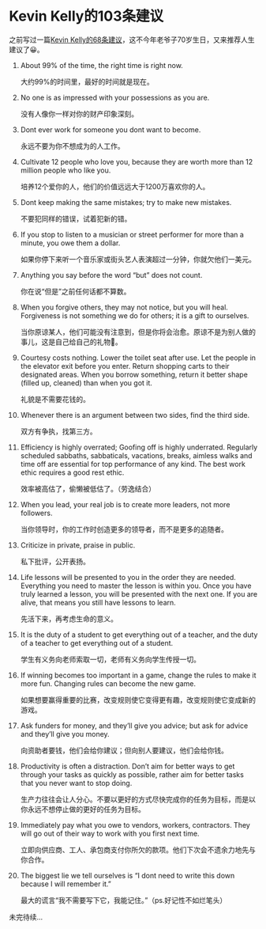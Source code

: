 # Kevin Kelly的103条建议


之前写过一篇[Kevin Kelly的68条建议](https://miasanmia.cc/kevin-kelly-68-bits-of-advice/)，这不今年老爷子70岁生日，又来推荐人生建议了😀。

1. About 99% of the time, the right time is right now.

   大约99%的时间里，最好的时间就是现在。

2. No one is as impressed with your possessions as you are.

   没有人像你一样对你的财产印象深刻。

3. Dont ever work for someone you dont want to become.

   永远不要为你不想成为的人工作。

4. Cultivate 12 people who love you, because they are worth more than 12 million people who like you.

   培养12个爱你的人，他们的价值远远大于1200万喜欢你的人。

5. Dont keep making the same mistakes; try to make new mistakes.

   不要犯同样的错误，试着犯新的错。

6. If you stop to listen to a musician or street performer for more than a minute, you owe them a dollar.

   如果你停下来听一个音乐家或街头艺人表演超过一分钟，你就欠他们一美元。

7. Anything you say before the word “but” does not count.

   你在说“但是”之前任何话都不算数。

8. When you forgive others, they may not notice, but you will heal. Forgiveness is not something we do for others; it is a gift to ourselves.

   当你原谅某人，他们可能没有注意到，但是你将会治愈。原谅不是为别人做的事儿，这是自己给自己的礼物🎁。

9. Courtesy costs nothing. Lower the toilet seat after use. Let the people in the elevator exit before you enter. Return shopping carts to their designated areas. When you borrow something, return it better shape (filled up, cleaned) than when you got it.

   礼貌是不需要花钱的。

10. Whenever there is an argument between two sides, find the third side.

    双方有争执，找第三方。

11. Efficiency is highly overrated; Goofing off is highly underrated. Regularly scheduled sabbaths, sabbaticals, vacations, breaks, aimless walks and time off are essential for top performance of any kind. The best work ethic requires a good rest ethic.

    效率被高估了，偷懒被低估了。（劳逸结合）

12. When you lead, your real job is to create more leaders, not more followers.

    当你领导时，你的工作时创造更多的领导者，而不是更多的追随者。

13. Criticize in private, praise in public.

    私下批评，公开表扬。

14. Life lessons will be presented to you in the order they are needed. Everything you need to master the lesson is within you. Once you have truly learned a lesson, you will be presented with the next one. If you are alive, that means you still have lessons to learn.

    先活下来，再考虑生命的意义。

15. It is the duty of a student to get everything out of a teacher, and the duty of a teacher to get everything out of a student.

    学生有义务向老师索取一切，老师有义务向学生传授一切。

16. If winning becomes too important in a game, change the rules to make it more fun. Changing rules can become the new game.

    如果想要赢得重要的比赛，改变规则使它变得更有趣，改变规则使它变成新的游戏。

17. Ask funders for money, and they’ll give you advice; but ask for advice and they’ll give you money.

    向资助者要钱，他们会给你建议；但向别人要建议，他们会给你钱。

18. Productivity is often a distraction. Don’t aim for better ways to get through your tasks as quickly as possible, rather aim for better tasks that you never want to stop doing.

    生产力往往会让人分心。不要以更好的方式尽快完成你的任务为目标，而是以你永远不想停止做的更好的任务为目标。

19. Immediately pay what you owe to vendors, workers, contractors. They will go out of their way to work with you first next time.

    立即向供应商、工人、承包商支付你所欠的款项。他们下次会不遗余力地先与你合作。

20. The biggest lie we tell ourselves is “I dont need to write this down because I will remember it.”

    最大的谎言“我不需要写下它，我能记住。”（ps.好记性不如烂笔头）

   未完待续...

